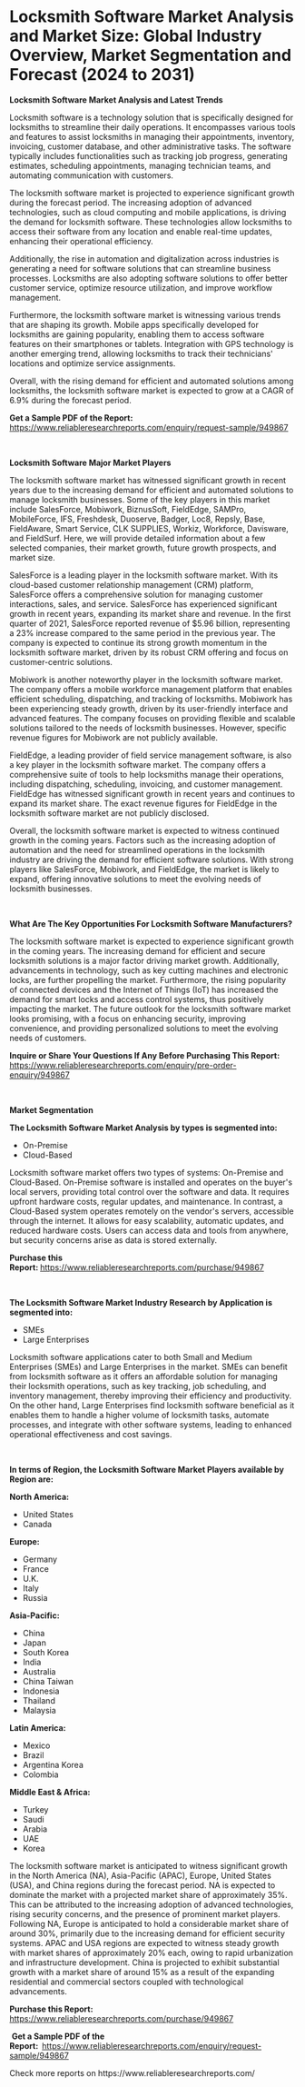<p><h1>Locksmith Software Market Analysis and Market Size: Global Industry Overview, Market Segmentation and Forecast (2024 to 2031)</h1></p><p><strong>Locksmith Software Market Analysis and Latest Trends</strong></p>
<p><p>Locksmith software is a technology solution that is specifically designed for locksmiths to streamline their daily operations. It encompasses various tools and features to assist locksmiths in managing their appointments, inventory, invoicing, customer database, and other administrative tasks. The software typically includes functionalities such as tracking job progress, generating estimates, scheduling appointments, managing technician teams, and automating communication with customers.</p><p>The locksmith software market is projected to experience significant growth during the forecast period. The increasing adoption of advanced technologies, such as cloud computing and mobile applications, is driving the demand for locksmith software. These technologies allow locksmiths to access their software from any location and enable real-time updates, enhancing their operational efficiency.</p><p>Additionally, the rise in automation and digitalization across industries is generating a need for software solutions that can streamline business processes. Locksmiths are also adopting software solutions to offer better customer service, optimize resource utilization, and improve workflow management.</p><p>Furthermore, the locksmith software market is witnessing various trends that are shaping its growth. Mobile apps specifically developed for locksmiths are gaining popularity, enabling them to access software features on their smartphones or tablets. Integration with GPS technology is another emerging trend, allowing locksmiths to track their technicians' locations and optimize service assignments.</p><p>Overall, with the rising demand for efficient and automated solutions among locksmiths, the locksmith software market is expected to grow at a CAGR of 6.9% during the forecast period.</p></p>
<p><strong>Get a Sample PDF of the Report:&nbsp;</strong> <a href="https://www.reliableresearchreports.com/enquiry/request-sample/949867">https://www.reliableresearchreports.com/enquiry/request-sample/949867</a></p>
<p>&nbsp;</p>
<p><strong>Locksmith Software Major Market Players</strong></p>
<p><p>The locksmith software market has witnessed significant growth in recent years due to the increasing demand for efficient and automated solutions to manage locksmith businesses. Some of the key players in this market include SalesForce, Mobiwork, BiznusSoft, FieldEdge, SAMPro, MobileForce, IFS, Freshdesk, Duoserve, Badger, Loc8, Repsly, Base, FieldAware, Smart Service, CLK SUPPLIES, Workiz, Workforce, Davisware, and FieldSurf. Here, we will provide detailed information about a few selected companies, their market growth, future growth prospects, and market size.</p><p>SalesForce is a leading player in the locksmith software market. With its cloud-based customer relationship management (CRM) platform, SalesForce offers a comprehensive solution for managing customer interactions, sales, and service. SalesForce has experienced significant growth in recent years, expanding its market share and revenue. In the first quarter of 2021, SalesForce reported revenue of $5.96 billion, representing a 23% increase compared to the same period in the previous year. The company is expected to continue its strong growth momentum in the locksmith software market, driven by its robust CRM offering and focus on customer-centric solutions.</p><p>Mobiwork is another noteworthy player in the locksmith software market. The company offers a mobile workforce management platform that enables efficient scheduling, dispatching, and tracking of locksmiths. Mobiwork has been experiencing steady growth, driven by its user-friendly interface and advanced features. The company focuses on providing flexible and scalable solutions tailored to the needs of locksmith businesses. However, specific revenue figures for Mobiwork are not publicly available.</p><p>FieldEdge, a leading provider of field service management software, is also a key player in the locksmith software market. The company offers a comprehensive suite of tools to help locksmiths manage their operations, including dispatching, scheduling, invoicing, and customer management. FieldEdge has witnessed significant growth in recent years and continues to expand its market share. The exact revenue figures for FieldEdge in the locksmith software market are not publicly disclosed.</p><p>Overall, the locksmith software market is expected to witness continued growth in the coming years. Factors such as the increasing adoption of automation and the need for streamlined operations in the locksmith industry are driving the demand for efficient software solutions. With strong players like SalesForce, Mobiwork, and FieldEdge, the market is likely to expand, offering innovative solutions to meet the evolving needs of locksmith businesses.</p></p>
<p>&nbsp;</p>
<p><strong>What Are The Key Opportunities For Locksmith Software Manufacturers?</strong></p>
<p><p>The locksmith software market is expected to experience significant growth in the coming years. The increasing demand for efficient and secure locksmith solutions is a major factor driving market growth. Additionally, advancements in technology, such as key cutting machines and electronic locks, are further propelling the market. Furthermore, the rising popularity of connected devices and the Internet of Things (IoT) has increased the demand for smart locks and access control systems, thus positively impacting the market. The future outlook for the locksmith software market looks promising, with a focus on enhancing security, improving convenience, and providing personalized solutions to meet the evolving needs of customers.</p></p>
<p><strong>Inquire or Share Your Questions If Any Before Purchasing This Report:</strong> <a href="https://www.reliableresearchreports.com/enquiry/pre-order-enquiry/949867">https://www.reliableresearchreports.com/enquiry/pre-order-enquiry/949867</a></p>
<p>&nbsp;</p>
<p><strong>Market Segmentation</strong></p>
<p><strong>The Locksmith Software Market Analysis by types is segmented into:</strong></p>
<p><ul><li>On-Premise</li><li>Cloud-Based</li></ul></p>
<p><p>Locksmith software market offers two types of systems: On-Premise and Cloud-Based. On-Premise software is installed and operates on the buyer's local servers, providing total control over the software and data. It requires upfront hardware costs, regular updates, and maintenance. In contrast, a Cloud-Based system operates remotely on the vendor's servers, accessible through the internet. It allows for easy scalability, automatic updates, and reduced hardware costs. Users can access data and tools from anywhere, but security concerns arise as data is stored externally.</p></p>
<p><strong>Purchase this Report:&nbsp;</strong><a href="https://www.reliableresearchreports.com/purchase/949867">https://www.reliableresearchreports.com/purchase/949867</a></p>
<p>&nbsp;</p>
<p><strong>The Locksmith Software Market Industry Research by Application is segmented into:</strong></p>
<p><ul><li>SMEs</li><li>Large Enterprises</li></ul></p>
<p><p>Locksmith software applications cater to both Small and Medium Enterprises (SMEs) and Large Enterprises in the market. SMEs can benefit from locksmith software as it offers an affordable solution for managing their locksmith operations, such as key tracking, job scheduling, and inventory management, thereby improving their efficiency and productivity. On the other hand, Large Enterprises find locksmith software beneficial as it enables them to handle a higher volume of locksmith tasks, automate processes, and integrate with other software systems, leading to enhanced operational effectiveness and cost savings.</p></p>
<p>&nbsp;</p>
<p><strong>In terms of Region, the Locksmith Software Market Players available by Region are:</strong></p>
<p>
    <p> <strong> North America: </strong>
        <ul>
            <li>United States</li>
            <li>Canada</li>
        </ul>
        </p> 
    <p> <strong> Europe: </strong>
        <ul>
            <li>Germany</li>
            <li>France</li>
            <li>U.K.</li>
            <li>Italy</li>
            <li>Russia</li>
        </ul>
        </p> 
    <p> <strong> Asia-Pacific: </strong>
        <ul>
            <li>China</li>
            <li>Japan</li>
            <li>South Korea</li>
            <li>India</li>
            <li>Australia</li>
            <li>China Taiwan</li>
            <li>Indonesia</li>
            <li>Thailand</li>
            <li>Malaysia</li>
        </ul>
        </p> 
    <p> <strong> Latin America: </strong>
        <ul>
            <li>Mexico</li>
            <li>Brazil</li>
            <li>Argentina Korea</li>
            <li>Colombia</li>
        </ul>
        </p> 
    <p> <strong> Middle East & Africa: </strong>
        <ul>
            <li>Turkey</li>
            <li>Saudi</li>
            <li>Arabia</li>
            <li>UAE</li>
            <li>Korea</li>
        </ul>
    </p>
    </p>
<p><p>The locksmith software market is anticipated to witness significant growth in the North America (NA), Asia-Pacific (APAC), Europe, United States (USA), and China regions during the forecast period. NA is expected to dominate the market with a projected market share of approximately 35%. This can be attributed to the increasing adoption of advanced technologies, rising security concerns, and the presence of prominent market players. Following NA, Europe is anticipated to hold a considerable market share of around 30%, primarily due to the increasing demand for efficient security systems. APAC and USA regions are expected to witness steady growth with market shares of approximately 20% each, owing to rapid urbanization and infrastructure development. China is projected to exhibit substantial growth with a market share of around 15% as a result of the expanding residential and commercial sectors coupled with technological advancements.</p></p>
<p><strong>Purchase this Report: </strong><a href="https://www.reliableresearchreports.com/purchase/949867">https://www.reliableresearchreports.com/purchase/949867</a></p>
<p>&nbsp;<strong>Get a Sample PDF of the Report:&nbsp;&nbsp;</strong><a href="https://www.reliableresearchreports.com/enquiry/request-sample/949867">https://www.reliableresearchreports.com/enquiry/request-sample/949867</a></p>
<p><strong></strong></p>
<p>Check more reports on https://www.reliableresearchreports.com/</p>